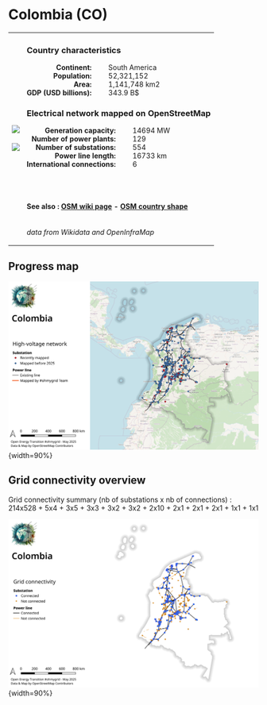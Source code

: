 # Colombia (CO)

<table width="90%">
<tr>
<td>
<img src="https://upload.wikimedia.org/wikipedia/commons/2/21/Flag_of_Colombia.svg" width="250">
<br><br>
<img src="https://upload.wikimedia.org/wikipedia/commons/c/ca/COL_orthographic_%28San_Andr%C3%A9s_and_Providencia_special%29.svg" width="250"></td>
<td>
<h3>Country characteristics</h3>
<div style="display: inline-block;text-align:right;margin-right:30px;font-weight: bold;">
Continent:<br>Population:<br>Area:<br>GDP (USD billions):
</div>
<div style="display: inline-block;">
South America<br>52,321,152<br>1,141,748 km2<br>343.9 B$
</div>
<h3>Electrical network mapped on OpenStreetMap</h3>
<div style="display: inline-block;text-align:right;margin-right:30px;font-weight: bold;">Generation capacity:<br>
Number of power plants:<br>
Number of substations:<br>
Power line length:<br>
International connections:<br>
</div>
<div style="display: inline-block;">14694 MW<br>
129<br>
554<br>
16733 km<br>
6<br>
</div>

<br><br><h4>See also :
<a href="https://wiki.openstreetmap.org/wiki/Power_networks/Colombia" target="_blank">OSM wiki page</a> -
<a href="https://openstreetmap.org/relation/120027" target="_blank">OSM country shape</a>
</h4>

<br><i>data from Wikidata and OpenInfraMap</i>
</td>
</tr>
</table>


## Progress map

![Map](../images/maps_countries/CO/high-voltage-network.png){width=90%}



## Grid connectivity overview

Grid connectivity summary (nb of substations x nb of connections) :<br>214x528 + 5x4 + 3x5 + 3x3 + 3x2 + 3x2 + 2x10 + 2x1 + 2x1 + 2x1 + 1x1 + 1x1

![Map](../images/maps_countries/CO/grid-connectivity.png){width=90%}

